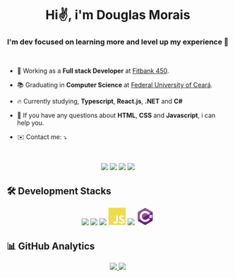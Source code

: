 <h1 align="center">Hi✌️, i'm Douglas Morais</h1>
<h3 align="center">I'm dev focused on learning more and level up my experience 🚀</h3></br>


+ 🔭 Working as a **Full stack Developer** at <a href=https://fitbank.com.br/>Fitbank 450</a>.

+ 📚 Graduating in **Computer Science** at <a href="https://www.ufc.br/">Federal University of Ceará</a>.

+ 🔥 Currently studying, **Typescript**, **React.js**, **.NET** and **C#**

+ 💬 If you have any questions about **HTML**, **CSS** and **Javascript**, i can help you.

+ ✉️ Contact me: ⤵️
</br>

<p align="center">
  <a href="https://web.whatsapp.com/send?phone=5588996776422" alt="WhatsApp" target="_blank" >
  <img src="https://img.shields.io/badge/WhatsApp-25d366?style=for-the-badge&logo=whatsapp&logoColor=white"/></a>
  
  <a href="https://www.linkedin.com/in/douglasmorais" alt="Linkedin" target="_blank">
  <img src="https://img.shields.io/badge/Linkedin-0e76a8?style=for-the-badge&logo=Linkedin&logoColor=white" /></a>

  <a href="https://www.instagram.com/douglas_moraiis" alt="Instagram" target="_blank">
  <img src="https://img.shields.io/badge/Instagram-DF0174?style=for-the-badge&logo=instagram&logoColor=white"/></a>
  
  <a href="https://twitter.com/JDouglas_Morais" alt="Twitter" target="_blank">
  <img src="https://img.shields.io/badge/Twitter-00ACEE?style=for-the-badge&logo=twitter&logoColor=white"/></a>
</p>  
   
## 🛠 Development Stacks
<p align="center">
  <img src="https://i.imgur.com/TsyugKp.png" width="40"/>
  <img src="https://i.imgur.com/9x0bCOp.png" width="40"/>
  <img src="https://i.imgur.com/RffZy7A.png" width="40"/>
  <img src="https://raw.githubusercontent.com/devicons/devicon/master/icons/javascript/javascript-plain.svg" width="40">
  <img src="https://i.imgur.com/aHUb5YG.png" width="40"/>
  <img src="https://raw.githubusercontent.com/devicons/devicon/master/icons/csharp/csharp-original.svg" width="40">
</p>

## 📊 GitHub Analytics
<div align="center">
  <a href="https://github.com/douglasmoraiis">
  <img height="180em" src="https://github-readme-stats.vercel.app/api?username=douglasmoraiis&show_icons=true&theme=github_dark&hide_border=true&include_all_commits=true&hide=&count_private=true"/>
  <img height="180em" src="https://github-readme-stats.vercel.app/api/top-langs/?username=douglasmoraiis&hide=dockerfile,shell,ejs&hide_border=true&layout=compact&langs_count=7&theme=github_dark"/>
</div>


